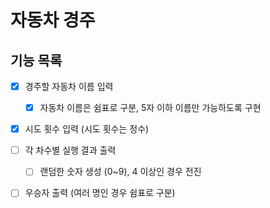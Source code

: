 # 자동차 경주

## 기능 목록

- [X] 경주할 자동차 이름 입력
  - [X] 자동차 이름은 쉼표로 구분, 5자 이하 이름만 가능하도록 구현
  

- [X] 시도 횟수 입력 (시도 횟수는 정수)


- [ ] 각 차수별 실행 결과 출력
  - [ ] 랜덤한 숫자 생성 (0~9), 4 이상인 경우 전진


- [ ] 우승자 출력 (여러 명인 경우 쉼표로 구분)
